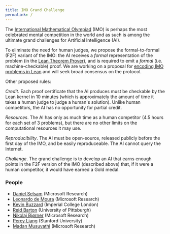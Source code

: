 ```yaml
---
title: IMO Grand Challenge
permalink: /
---
```


The [International Mathematical Olympiad](https://www.imo-official.org/) (IMO) is perhaps the most celebrated mental competition in the world and as such is among the ultimate grand challenges for Artificial Intelligence (AI).

To eliminate the need for human judges, we propose the formal-to-formal (F2F) variant of the IMO: the AI receives a *formal* representation of the problem (in the [Lean Theorem Prover](https://leanprover.github.io/)), and is required to emit a *formal* (i.e. machine-checkable) proof.
We are working on a proposal for [encoding IMO problems in Lean](https://github.com/IMO-grand-challenge/formal-encoding) and will seek broad consensus on the protocol.

Other proposed rules:

*Credit*. Each proof certificate that the AI produces must be checkable by the Lean kernel in 10 minutes (which is approximately the amount of time it takes a human judge to judge a human's solution). Unlike human competitors, the AI has no opportunity for partial credit.

*Resources*. The AI has only as much time as a human competitor (4.5 hours for each set of 3 problems), but there are no other limits on the computational resources it may use.

*Reproducibility*. The AI must be open-source, released publicly before the first day of the IMO, and be easily reproduceable. The AI cannot query the Internet.

*Challenge*. The grand challenge is to develop an AI that earns enough points in the F2F version of the IMO (described above) that, if it were a human competitor, it would have earned a Gold medal.

### People

- [Daniel Selsam](https://dselsam.github.io/) (Microsoft Research)
- [Leonardo de Moura](https://leodemoura.github.io/) (Microsoft Research)
- [Kevin Buzzard](http://wwwf.imperial.ac.uk/~buzzard/) (Imperial College London)
- [Reid Barton](https://en.wikipedia.org/wiki/Reid_W._Barton) (University of Pittsburgh)
- [Nikolaj Bj&oslash;rner](https://www.microsoft.com/en-us/research/people/nbjorner/) (Microsoft Research)
- [Percy Liang](https://cs.stanford.edu/~pliang/) (Stanford University)
- [Madan Musuvathi](https://www.microsoft.com/en-us/research/people/madanm/) (Microsoft Research)
